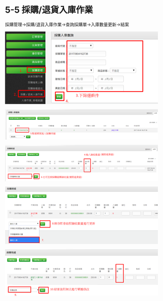 # 5-5 採購/退貨入庫作業


採購管理→採購/退貨入庫作業→查詢採購單→入庫數量更新→結案

![](../.gitbook/assets/image%20%2834%29.png)

![](../.gitbook/assets/image%20%2866%29.png)

![](../.gitbook/assets/image%20%28128%29.png)

![](../.gitbook/assets/image%20%28116%29.png)

![](../.gitbook/assets/image%20%2824%29.png)


